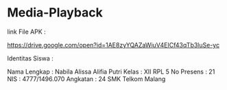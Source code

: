 # Media-Playback

link File APK :

https://drive.google.com/open?id=1AE8zyYQAZaWiuV4EICf43qTb3luSe-yc

Identitas Siswa :

Nama Lengkap  : Nabila Alissa Alifia Putri
Kelas         : XII RPL 5
No Presens    : 21
NIS           :  4777/1496.070
Angkatan      : 24
SMK Telkom Malang
